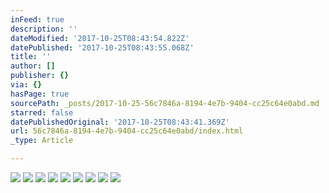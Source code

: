 ```yaml
---
inFeed: true
description: ''
dateModified: '2017-10-25T08:43:54.822Z'
datePublished: '2017-10-25T08:43:55.068Z'
title: ''
author: []
publisher: {}
via: {}
hasPage: true
sourcePath: _posts/2017-10-25-56c7846a-8194-4e7b-9404-cc25c64e0abd.md
starred: false
datePublishedOriginal: '2017-10-25T08:43:41.369Z'
url: 56c7846a-8194-4e7b-9404-cc25c64e0abd/index.html
_type: Article

---
```

![](https://the-grid-user-content.s3-us-west-2.amazonaws.com/be3be076-9955-4c2a-b5dd-75ffc57f4afa.jpg)
![](https://the-grid-user-content.s3-us-west-2.amazonaws.com/366b9ae5-2312-469f-b482-8d8bc77a1001.jpg)
![](https://the-grid-user-content.s3-us-west-2.amazonaws.com/dc21a28c-02de-4e8e-853b-4d43359d9542.jpg)
![](https://the-grid-user-content.s3-us-west-2.amazonaws.com/57405825-030c-4625-b64a-52244bf34a79.jpg)
![](https://the-grid-user-content.s3-us-west-2.amazonaws.com/87caad6b-d96b-43e4-ace5-1d52f5380a86.jpg)
![](https://the-grid-user-content.s3-us-west-2.amazonaws.com/f61106ff-26b4-42ae-bf37-c00824cb3ad9.jpg)
![](https://the-grid-user-content.s3-us-west-2.amazonaws.com/81af9fa6-e0d1-49ca-b54e-222c8721049e.jpg)
![](https://the-grid-user-content.s3-us-west-2.amazonaws.com/056355a1-3bd5-4124-be0f-0baae70726db.jpg)
![](https://the-grid-user-content.s3-us-west-2.amazonaws.com/0d31f2d4-0d96-4708-a78b-440e3a0b82a1.jpg)